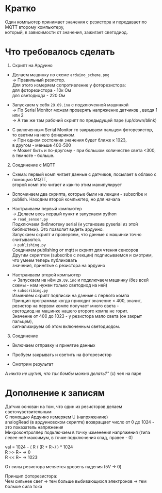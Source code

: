 # Кратко
Один компьютер принимает значения с резистора и передавает по MQTT второму компьютеру,   
который, в зависимости от значения, зажигает светодиод.



# Что требовалось сделать

1. Скрипт на Ардуино  

- Делаем машинку по схеме `arduino_scheme.png`  
  → Правильный резистор.   
     Для этого измеряем сопротивление у фоторезистора:  
	для фоторезистора - 10к Ом  
	для светодиода - 220 Ом

- Запускаем у себя `29.09.ino` с подключенной машинкой  
  → По Serial Monitor можем проверять напряжение датчиков , вводя 1 или 2  
  → А так же там рабочий скрипт по предыдущей паре (up/down/blink)  

- С включенным Serial Monitor то закрываем пальцем фоторезистор,  
  то светим на него фонариком.  
  → При одном состоянии значения будет ближе к 1023,  
     в другом - меньше 400-500  
  → Может быть и по-другому - при большом количестве света <300, в темноте - больше.    

2. Соединение с MQTT  

- Схема: первый комп читает данные с датчиков, посылает в облако с помощью MQTT,  
  второй комп это читает и как-то этим манипулирует  

- Вспоминаем два скрипта, которые были на лекции - subscribe и publish. Находим второй компьютер, но для начала  

- Настраиваем первый компьютер  
  → Делаем весь первый пункт и запускаем python  
  → `read_sensor.py`  
	Подключаем библиотеку serial (и установив pyserial из этой библиотеки). Это позволит видеть ардуино.   
	Запускаем скрипт и проверяем, что данные с машинки точно считываются.  
  → `publishing.py`  
	Соединяем publishing от mqtt и скрипт для чтения сенсоров  
	Другим скриптом (subscribe с лекции) подписываемся и смотрим, что умеем теперь публиковать  
	значения, принятые с резистора на ардуино  

- Настраиваем второй компьютер  
  → Запускаем на нём `29.09.ino` и подключаем машинку (без всей схемы - нам нужен только светодиод на ней)  
  → `subscribing.py`  
	Изменяем скрипт подписки на данные с первого компа  
	Принцип программы: когда приходит значение < 400, значит, резистор на первом компе получает много света -   
	светодиод на машинке нашего второго компа не горит.  
	Значение от 400 до 1023 - у резистора мало света (он закрыт пальцем),  
	сигнализируем об этом включенным светодиодом.  

3. Соединение  

- Включаем отправку и принятие данных   

- Пробуем закрывать и светить на фоторезистор  
 
- Смотрим результат  

*А никто не шутил, что так бомбы можно делать?"* (с) чел на паре  

Дополнение к записям   
===================================  
Датчик основан на том, что один из резисторов делаем светочувствительным  
С помощью Ардуино измеряем U (напряжениие)  
analogRead (в ардуиновском скрипте) возвращает число от 0 до 1024 - это показатель напряжения  
Микроконтроллер подключаем в точку изменения напряжения (типа левее неё максимум, в точке подключения спад, правее - 0)  

val = 1024 - ( R / (R + R~) ) * 1024   
R >> R~ →  0  
R << R~ →  1023  

От силы резистора меняется уровень падения (5V → 0)  

Принцип фоторезистора:  
Чем сильнее свет → тем больше выбивающихся электронов → тем больше сила тока  
